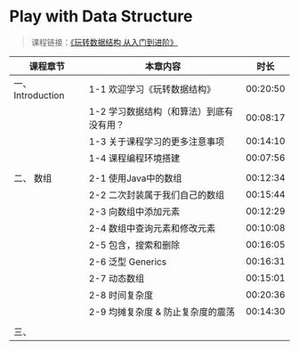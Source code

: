 # Play with Data Structure

>课程链接：[《玩转数据结构 从入门到进阶》](https://coding.imooc.com/class/207.html#Anchor)

| 课程章节   		|  本章内容 					  				| 时长 		 |
| -----------------	| --------------------------------------	| :--------: |
| 一、 Introduction  | 1-1 欢迎学习《玩转数据结构》					| 00:20:50  
|					| 1-2 学习数据结构（和算法）到底有没有用？		| 00:08:17
|					| 1-3 关于课程学习的更多注意事项				| 00:14:10
|					| 1-4 课程编程环境搭建						| 00:07:56
|					| 											|
| 二、 数组			| 2-1 使用Java中的数组						| 00:12:34
|					| 2-2 二次封装属于我们自己的数组 				| 00:15:44
|					| 2-3 向数组中添加元素						| 00:12:29
|					| 2-4 数组中查询元素和修改元素 				| 00:10:08
|					| 2-5 包含，搜索和删除						| 00:16:05
| 					| 2-6 泛型 Generics 							| 00:16:31
| 					| 2-7 动态数组 								| 00:15:01
| 					| 2-8 时间复杂度 							| 00:20:36
|  					| 2-9 均摊复杂度 & 防止复杂度的震荡 			| 00:14:30
| 					| 											|
| 三、

